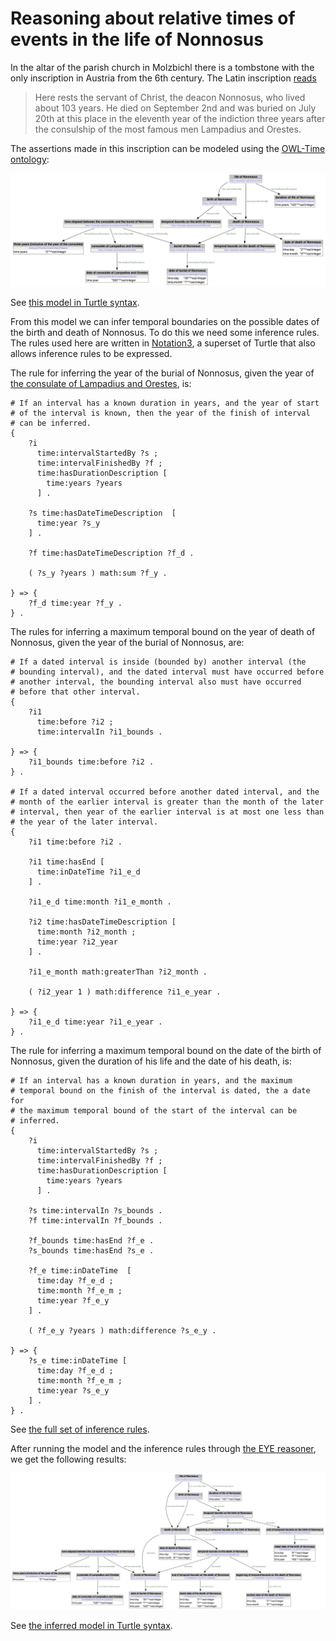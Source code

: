 # Reasoning about relative times of events in the life of Nonnosus

In the altar of the parish church in Molzbichl there is a tombstone with the only inscription in Austria from the 6th century. The Latin inscription [reads](https://de.wikipedia.org/wiki/Nonnosus)

> Here rests the servant of Christ, the deacon Nonnosus, who lived about 103 years. He died on September 2nd and was buried on July 20th at this place in the eleventh year of the indiction three years after the consulship of the most famous men Lampadius and Orestes.

The assertions made in this inscription can be modeled using the [OWL-Time ontology](https://www.w3.org/TR/owl-time/):

![OWL-Time model of assertions made in the inscription on the tombstone of Nonnosus](nonnosus.png)

See [this model in Turtle syntax](nonnosus.ttl).

From this model we can infer temporal boundaries on the possible dates of the birth and death of Nonnosus. To do this we need some inference rules. The rules used here are written in [Notation3](https://n3.restdesc.org/n3/), a superset of Turtle that also allows inference rules to be expressed.

The rule for inferring the year of the burial of Nonnosus, given the year of [the consulate of Lampadius and Orestes](https://www.trismegistos.org/period/2278), is:

```ttl
# If an interval has a known duration in years, and the year of start
# of the interval is known, then the year of the finish of interval
# can be inferred.
{
    ?i
      time:intervalStartedBy ?s ;
      time:intervalFinishedBy ?f ;
      time:hasDurationDescription [
        time:years ?years
      ] .

    ?s time:hasDateTimeDescription  [
      time:year ?s_y
    ] .

    ?f time:hasDateTimeDescription ?f_d .

    ( ?s_y ?years ) math:sum ?f_y .

} => {
    ?f_d time:year ?f_y .
} .
```

The rules for inferring a maximum temporal bound on the year of death of Nonnosus, given the year of the burial of Nonnosus, are:

```ttl
# If a dated interval is inside (bounded by) another interval (the
# bounding interval), and the dated interval must have occurred before
# another interval, the bounding interval also must have occurred
# before that other interval.
{
    ?i1
      time:before ?i2 ;
      time:intervalIn ?i1_bounds .

} => {
    ?i1_bounds time:before ?i2 .
} .

# If a dated interval occurred before another dated interval, and the
# month of the earlier interval is greater than the month of the later
# interval, then year of the earlier interval is at most one less than
# the year of the later interval.
{
    ?i1 time:before ?i2 .

    ?i1 time:hasEnd [
      time:inDateTime ?i1_e_d
    ] .

    ?i1_e_d time:month ?i1_e_month .

    ?i2 time:hasDateTimeDescription [
      time:month ?i2_month ;
      time:year ?i2_year
    ] .

    ?i1_e_month math:greaterThan ?i2_month .

    ( ?i2_year 1 ) math:difference ?i1_e_year .

} => {
    ?i1_e_d time:year ?i1_e_year .
} .
```

The rule for inferring a maximum temporal bound on the date of the birth of Nonnosus, given the duration of his life and the date of his death, is:

```ttl
# If an interval has a known duration in years, and the maximum
# temporal bound on the finish of the interval is dated, the a date for
# the maximum temporal bound of the start of the interval can be
# inferred.
{
    ?i
      time:intervalStartedBy ?s ;
      time:intervalFinishedBy ?f ;
      time:hasDurationDescription [
        time:years ?years
      ] .

    ?s time:intervalIn ?s_bounds .
    ?f time:intervalIn ?f_bounds .

    ?f_bounds time:hasEnd ?f_e .
    ?s_bounds time:hasEnd ?s_e .

    ?f_e time:inDateTime  [
      time:day ?f_e_d ;
      time:month ?f_e_m ;
      time:year ?f_e_y
    ] .

    ( ?f_e_y ?years ) math:difference ?s_e_y .

} => {
    ?s_e time:inDateTime [
      time:day ?f_e_d ;
      time:month ?f_e_m ;
      time:year ?s_e_y
    ] .
} .
```

See [the full set of inference rules](rules.n3).

After running the model and the inference rules through [the EYE reasoner](https://josd.github.io/eye/), we get the following results:

![Inferred temporal boundaries on the possible dates of the birth and death of Nonnosus](inferred.png)

See [the inferred model in Turtle syntax](inferred.ttl).

